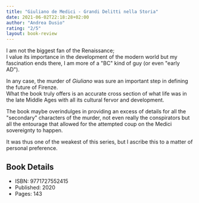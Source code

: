 ```yaml
---
title: "Giuliano de Medici - Grandi Delitti nella Storia"
date: 2021-06-02T22:18:28+02:00
author: "Andrea Dusio"
rating: "2/5"
layout: book-review
---
```


I am not the biggest fan of the Renaissance;  
I value its importance in the development of the modern world but my
fascination ends there, I am more of a "BC" kind of guy (or even "early AD").

In any case, the murder of *Giuliano* was sure an important step in defining
the future of Firenze.  
What the book truly offers is an accurate cross section of what life was in the
late Middle Ages with all its cultural fervor and development.

The book maybe overindulges in providing an excess of details for all the
"secondary" characters of the murder, not even really the conspirators but all
the entourage that allowed for the attempted coup on the Medici sovereignty to
happen.

It was thus one of the weakest of this series, but I ascribe this to a matter
of personal preference.

## Book Details
- ISBN: 9771727552415
- Published: 2020
- Pages: 143
